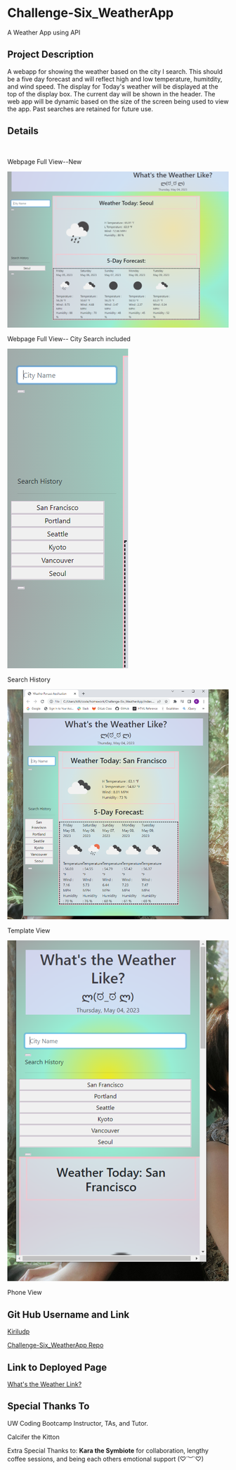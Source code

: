 # Challenge-Six_WeatherApp
A Weather App using API



## Project Description

A webapp for showing the weather based on the city I search. This should be a five day forecast and will reflect high and low temperature, humitdity, and wind speed. The display for Today's weather will be displayed at the top of the display box. The current day will be shown in the header. The web app will be dynamic based on the size of the screen being used to view the app. Past searches are retained for future use. 

## Details

<img scr="asset\Imgs\fullview_new.PNG">
<p>Webpage Full View--New</p>

<img src="asset\Imgs\fullview_citysearch.PNG">
<p>Webpage Full View-- City Search included</p>

<img src="asset\Imgs\searchHistory.PNG">
<p>Search History</p>

<img src="asset\Imgs\templateview.PNG">
<p>Template View</p>

<img src="asset\Imgs\phoneview.PNG">
<p>Phone View</p>


## Git Hub Username and Link

[Kiriludp](https://github.com/kiriludp)

[Challenge-Six_WeatherApp Repo](https://github.com/kiriludp/Challenge-Six_WeatherApp)


## Link to Deployed Page

[What's the Weather Link?](https://kiriludp.github.io/Challenge-Six_WeatherApp/)


## Special Thanks To

<p>UW Coding Bootcamp Instructor, TAs, and Tutor.</p>
<p>Calcifer the Kitton</p>

<p>Extra Special Thanks to:
<b>Kara the Symbiote</b> for collaboration, lengthy coffee sessions, and being each others emotional support (♡˙︶˙♡)